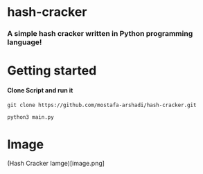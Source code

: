 # hash-cracker
### A simple hash cracker written in Python programming language!

# Getting started
#### Clone Script and run it
 ```
 git clone https://github.com/mostafa-arshadi/hash-cracker.git
 
 python3 main.py
```
# Image
(Hash Cracker Iamge)[image.png]

